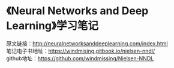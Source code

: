 # 《Neural Networks and Deep Learning》学习笔记

原文链接：http://neuralnetworksanddeeplearning.com/index.html  
笔记电子书地址：https://windmising.gitbook.io/nielsen-nndl/  
github地址：https://github.com/windmissing/Nielsen-NNDL  